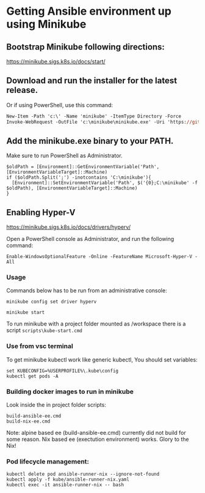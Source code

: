 # Getting Ansible environment up using Minikube

## Bootstrap Minikube following directions:

https://minikube.sigs.k8s.io/docs/start/

## Download and run the installer for the latest release.
Or if using PowerShell, use this command:

```ps
New-Item -Path 'c:\' -Name 'minikube' -ItemType Directory -Force
Invoke-WebRequest -OutFile 'c:\minikube\minikube.exe' -Uri 'https://github.com/kubernetes/minikube/releases/latest/download/minikube-windows-amd64.exe' -UseBasicParsing
```

## Add the minikube.exe binary to your PATH.
Make sure to run PowerShell as Administrator.

```
$oldPath = [Environment]::GetEnvironmentVariable('Path', [EnvironmentVariableTarget]::Machine)
if ($oldPath.Split(';') -inotcontains 'C:\minikube'){
  [Environment]::SetEnvironmentVariable('Path', $('{0};C:\minikube' -f $oldPath), [EnvironmentVariableTarget]::Machine)
}
```

## Enabling Hyper-V
https://minikube.sigs.k8s.io/docs/drivers/hyperv/

Open a PowerShell console as Administrator, and run the following command:

```
Enable-WindowsOptionalFeature -Online -FeatureName Microsoft-Hyper-V -All
```

### Usage

Commands below has to be run from an administrative console:

```
minikube config set driver hyperv

minikube start
```

To run minikube with a project folder mounted as /workspace there is a script `scripts\kube-start.cmd`


### Use from vsc terminal

To get minikube kubectl work like generic kubectl, You should set variables:

```
set KUBECONFIG=%USERPROFILE%\.kube\config
kubectl get pods -A
```

### Building docker images to run in minikube

Look inside the in project folder scripts:

```
build-ansible-ee.cmd
build-nix-ee.cmd
```

Note: alpine based ee (build-ansible-ee.cmd) currently did not build for some reason. Nix based ee (exectution environment) works. Glory to the Nix!

### Pod lifecycle management:

```
kubectl delete pod ansible-runner-nix --ignore-not-found
kubectl apply -f kube/ansible-runner-nix.yaml
kubectl exec -it ansible-runner-nix -- bash
```